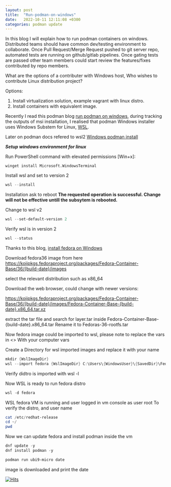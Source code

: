 ```yaml
---
layout: post
title:  "Run-podman-on-windows"
date:   2022-10-11 12:11:08 +0300
categories: podman update
---
```


In this blog I will explain how to run podman containers on windows.
Distributed teams should have common dev/testing environment to collaborate.
Once Pull Request/Merge Request pushed to git server repo, automated tests are running
on github/gitlab pipelines.
Once gating tests are passed other team members could start review the features/fixes
contributed by repo members.

What are the options of a contributer with Windows host,
Who wishes to contribute Linux distribution project?

Options:

1. Install virtualization solution, example vagrant with linux distro.
1. Install containers with equivalent image.

Recently I read this podman blog [run podman on windows][1],
 during tracking the outputs of msi installation, I realised that
 podman Windows installer uses Windows Substem for Linux, [WSL][2].

Later on podman docs refered to wsl2 [Windows podman install][3]

_**Setup windows environment for linux**_

Run PowerShell command with elevated permissions \[Win+x\]:

``` Command
winget install Microsoft.WindowsTerminal
```

Install wsl and set to version 2

``` PowerShell 
wsl --install
```

Installation ask to reboot
**The requested operation is successful.
 Change will not be effective untill the subsytem is rebooted.**

Change to wsl v2

``` PowerShell
wsl --set-default-version 2
```

Verify wsl is in version 2

``` PowerShell
wsl --status
```

Thanks to this blog, [install fedora on Windows][4]

Download fedora36 image from here
 <https://kojipkgs.fedoraproject.org/packages/Fedora-Container-Base/36/{build-date}/images>

select the relevant distribution such as x86_64

Download the web browser, could change with newer versions:

<https://kojipkgs.fedoraproject.org/packages/Fedora-Container-Base/36/{build-date}/images/Fedora-Container-Base-{build-date}.x86_64.tar.xz>

extract the tar file and search for layer.tar inside Fedora-Container-Base-{build-date}.x86_64.tar
Rename it to Fedoras-36-rootfs.tar

Now fedora image could be imported to wsl, please note to replace the vars in <>
With your computer vars

Create a Directory for wsl imported images and replace it with your name

``` PowerShell
mkdir {WslImageDir}
wsl --import fedora {WslImageDir} C:\Users\{WindowsUser}\{SavedDir}\Fedora-36-rootfs.tar
```

Verify didtro is imported with wsl -l

Now WSL is ready to run fedora distro

``` PowerShell
wsl -d fedora
```

WSL fedora VM is running and user logged in vm console as user root
To verify the distro, and user name

``` PowerShell
cat /etc/redhat-release
cd ~/
pwd
```

Now we can update fedora and install podman inside the vm

``` PowerShell
dnf update -y
dnf install podman -y

podman run ubi9-micro date
```

image is downloaded and print the date

[1]: https://www.redhat.com/sysadmin/run-podman-windows
[2]: https://learn.microsoft.com/en-us/windows/wsl/install
[3]: https://podman.io/getting-started/installation
[4]: https://dev.to/bowmanjd/install-fedora-on-windows-subsystem-for-linux-wsl-4b26

[![Hits](https://hits.seeyoufarm.com/api/count/incr/badge.svg?url=https%3A%2F%2Fyarboa.github.io%2Fpodman%2Fupdate%2F2022%2F10%2F11%2Frun-podman-on-win.html&count_bg=%2379C83D&title_bg=%23555555&icon=&icon_color=%23E7E7E7&title=hits&edge_flat=false)](https://hits.seeyoufarm.com)
